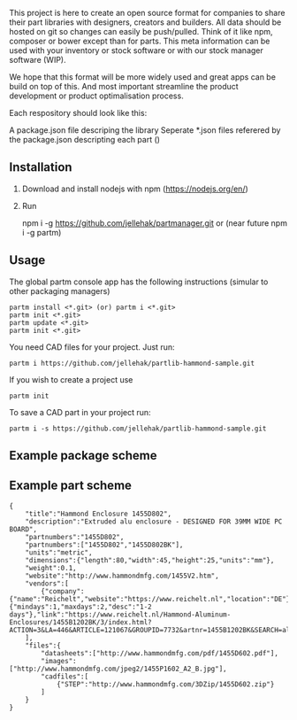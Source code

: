 This project is here to create an open source format for companies to share their part libraries with designers, creators and builders. All data should be hosted on git so changes can easily be push/pulled. Think of it like npm, composer or bower except than for parts. This meta information can be used with your inventory or stock software or with our stock manager software (WIP).

We hope that this format will be more widely used and great apps can be build on top of this. And most important streamline the product development or product optimalisation process.

Each respository should look like this:

A package.json file descriping the library
Seperate *.json files referered by the package.json descripting each part ()


Installation
---
1. Download and install nodejs with npm (https://nodejs.org/en/)
2. Run
	
	npm i -g https://github.com/jellehak/partmanager.git or (near future npm i -g partm) 


Usage
---
The global partm console app has the following instructions (simular to other packaging managers)

	partm install <*.git> (or) partm i <*.git>
	partm init <*.git>
	partm update <*.git>
	partm init <*.git>

You need CAD files for your project. Just run:

	partm i https://github.com/jellehak/partlib-hammond-sample.git

If you wish to create a project use
	
	partm init

To save a CAD part in your project run:
	
	partm i -s https://github.com/jellehak/partlib-hammond-sample.git


Example package scheme
---


Example part scheme
---
	{
		"title":"Hammond Enclosure 1455D802",
		"description":"Extruded alu enclosure - DESIGNED FOR 39MM WIDE PC BOARD",
		"partnumbers":"1455D802",
		"partnumbers":["1455D802","1455D802BK"],
		"units":"metric",
		"dimensions":{"length":80,"width":45,"height":25,"units":"mm"},
		"weight":0.1,
		"website":"http://www.hammondmfg.com/1455V2.htm",
		"vendors":[
			{"company":{"name":"Reichelt","website":"https://www.reichelt.nl","location":"DE"},"price":9.05,"deliverytime":{"mindays":1,"maxdays":2,"desc":"1-2 days"},"link":"https://www.reichelt.nl/Hammond-Aluminum-Enclosures/1455B1202BK/3/index.html?ACTION=3&LA=446&ARTICLE=121067&GROUPID=7732&artnr=1455B1202BK&SEARCH=alu%2Bcasing"}
		],
		"files":{
			"datasheets":["http://www.hammondmfg.com/pdf/1455D602.pdf"],
			"images":["http://www.hammondmfg.com/jpeg2/1455P1602_A2_B.jpg"],
			"cadfiles":[
				{"STEP":"http://www.hammondmfg.com/3DZip/1455D602.zip"}
			]
		}
	}



